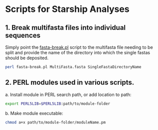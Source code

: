 # Scripts for Starship Analyses

## 1. Break multifasta files into individual sequences
Simply point the [fasta-break.pl](/scripts/fasta-break.pl) script to the multifasta file needing to be split and provide the name of the directory into which the single fastas should be deposited.

```bash
perl fasta-break.pl MultiFasta.fasta SingleFastaDirectoryName
```

## 2. PERL modules used in various scripts.

a. Install module in PERL search path, or add location to path:
```bash
export PERL5LIB=$PERL5LIB:path/to/module-folder
```
b. Make module executable:
```bash
chmod a+x path/to/module-folder/moduleName.pm
```
